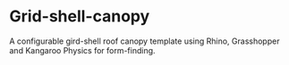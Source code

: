 # Grid-shell-canopy
A configurable gird-shell roof canopy template using Rhino, Grasshopper and Kangaroo Physics for form-finding.

